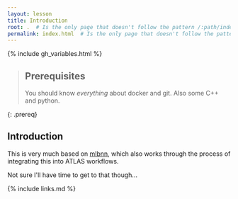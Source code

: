 ```yaml
---
layout: lesson
title: Introduction
root: .  # Is the only page that doesn't follow the pattern /:path/index.html
permalink: index.html  # Is the only page that doesn't follow the pattern /:path/index.html
---
```


{% include gh_variables.html %}

> ## Prerequisites
>
> You should know _everything_ about docker and git. Also some C++ and
> python.
>
{: .prereq}

Introduction
------------

This is very much based on [mlbnn][mlbnn], which also works through
the process of integrating this into ATLAS workflows.

Not sure I'll have time to get to that though...

[mlbnn]: https://github.com/dguest/mlbnn

{% include links.md %}
